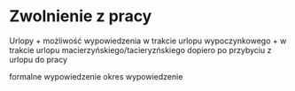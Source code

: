 # Zwolnienie z pracy

Urlopy
    + możliwość wypowiedzenia w trakcie urlopu wypoczynkowego
    + w trakcie urlopu macierzyńskiego/tacieryzńskiego dopiero po przybyciu z urlopu do pracy
    
formalne wypowiedzenie
okres wypowiedzenie
